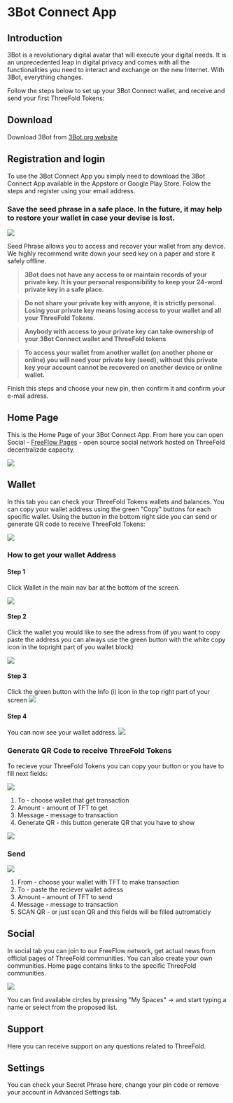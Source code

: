 # 3Bot Connect App

## Introduction

3Bot is a revolutionary digital avatar that will execute your digital needs. It is an unprecedented leap in digital privacy and comes with all the functionalities you need to interact and exchange on the new Internet. With 3Bot, everything changes.

Follow the steps below to set up your 3Bot Connect wallet, and receive and send your first ThreeFold Tokens:


  ## Download
  Download 3Bot from [3Bot.org website](https://3bot.org/3bot.html)
  

  ## Registration and login
  
  To use the 3Bot Connect App you simply need to download the 3Bot Connect App available in the Appstore or Google Play Store. Folow the steps and register using your email address.
 ### Save the seed phrase in a safe place. In the future, it may help to restore your wallet in case your devise is lost.

![](3bot_seed_phrase.jpg)

Seed Phrase allows you to access and recover your wallet from any device. 
We highly recommend write down your seed key on a paper and store it safely offline.

> **3Bot does not have any access to or maintain records of your private key. It is your personal responsibility to keep your 24-word private key in a safe place.**

> **Do not share your private key with anyone, it is strictly personal. Losing your private key means losing access to your wallet and all your ThreeFold Tokens.**

> **Anybody with access to your private key can take ownership of your 3Bot Connect wallet and ThreeFold tokens**

> **To access your wallet from another wallet (on another phone or online) you will need your private key (seed), without this private key your account cannot be recovered on another device or online wallet.**

Finish this steps and choose your new pin, then confirm it and confirm your e-mail adress.

## Home Page

This is the Home Page of your 3Bot Connect App. From here you can open Social - [FreeFlow Pages](https://freeflowpages.com/) - open source social network hosted on ThreeFold decentralizde capacity. 

![](3bot_home_page.jpg)

## Wallet

In this tab you can check your ThreeFold Tokens wallets and balances. You can copy your wallet address using the green "Copy" buttons for each specific wallet. Using the button in the bottom right side you can send or generate QR code to receive ThreeFold Tokens:

![](./img/3but_wallet_1.jpg)

### How to get your wallet Address
#### Step 1

Click Wallet in the main nav bar at the bottom of the screen.

![](./img/homescreen_wallet.png)

#### Step 2
Click the wallet you would like to see the adress from (if you want to copy paste the address you can always use the green button with the white copy icon in the topright part of you wallet block)

![](./img/wallet_overview.png)

#### Step 3
Click the green button with the Info (i) icon in the top right part of your screen
![](./img/wallet_details.png)

#### Step 4
You can now see your wallet address.
![](./img/wallet_address.png)

### Generate QR Code to receive ThreeFold Tokens

To recieve your ThreeFold Tokens you can copy your button or you have to fill next fields:

![](./img/3but_wallet_2.jpg)

1) To - choose wallet that get transaction
2) Amount - amount of TFT to get
3) Message - message to transaction
4) Generate QR - this button generate QR that you have to show

![](./img/3but_wallet_3.jpg)

### Send

![](./img/3but_wallet_4.jpg)

1) From - choose your wallet with TFT to make transaction
2) To - paste the reciever wallet adress
3) Amount - amount of TFT to send
4) Message - message to transaction
5) SCAN QR - or just scan QR and this fields will be filled autromaticly

## Social
  
In social tab you can join to our FreeFlow network, get actual news from official pages of ThreeFold communities. You can also create your own communities. Home page contains links to the specific ThreeFold communities. 
  
![](./img/3but_social.jpg)

You can find available circles by pressing "My Spaces" -> and start typing a name or select from the proposed list.

## Support
Here you can receive support on any questions related to ThreeFold.

## Settings
You can check your Secret Phrase here, change your pin code or remove your account in Advanced Settings tab.
